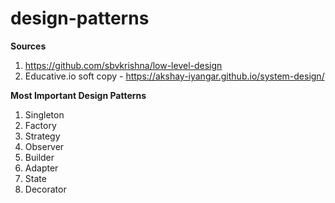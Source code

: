 # design-patterns

**Sources**
1. https://github.com/sbvkrishna/low-level-design
2. Educative.io soft copy - https://akshay-iyangar.github.io/system-design/

**Most Important Design Patterns**
1. Singleton
2. Factory 
3. Strategy 
4. Observer
5. Builder 
6. Adapter 
7. State
8. Decorator